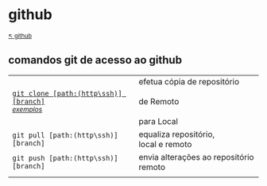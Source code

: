 # github

<sub>[:arrow_upper_left: github](readme.md)  <sub>

## comandos git de acesso ao github

|  |  | 
|--|--|
| [`git clone [path:(http\ssh)] [branch]`](clone.md) <br/> <sup>[*exemplos*](clone-sample.md)</sup>  | efetua cópia de repositório<br/><br/>de Remoto<br/><br/>para Local | 
| `git pull [path:(http\ssh)] [branch]` | equaliza repositório, <br/> local e remoto | 
|`git push [path:(http\ssh)] [branch]` | envia alterações ao repositório remoto | 
| | | 